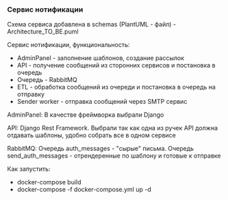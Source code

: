 ### Сервис нотификации

Схема сервиса добавлена в schemas (PlantUML - файл) - Architecture_TO_BE.puml

Сервис нотификации, функциональность:
- AdminPanel - заполнение шаблонов, создание рассылок
- API - получение сообщений из сторонних сервисов и постановка в очередь
- Очередь - RabbitMQ
- ETL - обработка сообщений из очереди и постановка в очередь на отправку
- Sender worker - отправка сообщений через SMTP сервис

AdminPanel:
В качестве фреймворка выбрали Django

API:
Django Rest Framework.
Выбрали так как одна из ручек API должна отдавать шаблоны, удобно собрать все в одном сервисе

RabbitMQ:
Очередь auth_messages - "сырые" письма. 
Очередь send_auth_messages - отрендеренные по шаблону и готовые к отправке

Как запустить:
- docker-compose build
- docker-compose -f docker-compose.yml up -d